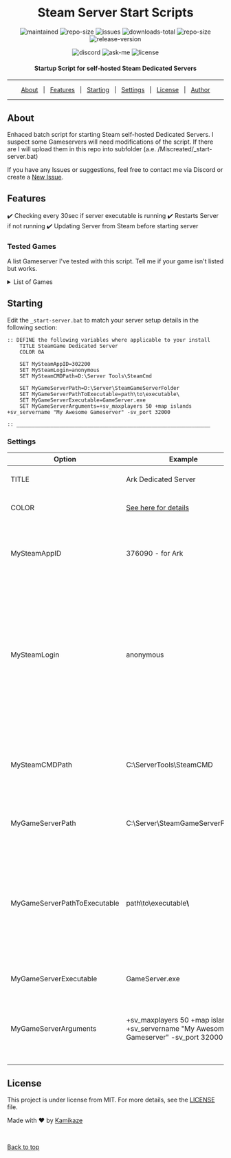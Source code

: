 <h1 align="center" id="top">Steam Server Start Scripts</h1>

<p align="center">
  
  <img alt="maintained" src="https://img.shields.io/badge/Maintained%3F-yes-green.svg"/>
  
  <img alt="repo-size" src="https://img.shields.io/github/last-commit/Kamiikaze/Steam-Server-Start-Scripts"/>
  
  <img alt="issues" src="https://img.shields.io/github/issues/Kamiikaze/Steam-Server-Start-Scripts"/>
  
  <img alt="downloads-total" src="https://img.shields.io/github/downloads/Kamiikaze/Steam-Server-Start-Scripts/total"/>
  
  <img alt="repo-size" src="https://img.shields.io/github/languages/code-size/Kamiikaze/Steam-Server-Start-Scripts"/>

  <img alt="release-version" src="https://img.shields.io/github/v/release/Kamiikaze/Steam-Server-Start-Scripts">

</p>

<p align="center">
  
  <img alt="discord" src="https://img.shields.io/badge/Discord-Kamikaze%230264-blue.svg"/>
  
  <img alt="ask-me" src="https://img.shields.io/badge/Ask%20me-anything-56BEB8.svg"/>

  <img alt="license" src="https://img.shields.io/github/license/Kamiikaze/Steam-Server-Start-Scripts?color=56BEB8">
	
</p>

<!-- Status -->

<h4 align="center"> 
	Startup Script for self-hosted Steam Dedicated Servers
</h4>

<hr>

<p align="center">
  <a href="#about">About</a> &#xa0; | &#xa0; 
  <a href="#features">Features</a> &#xa0; | &#xa0;
  <a href="#starting">Starting</a> &#xa0; | &#xa0;
  <a href="#settings">Settings</a> &#xa0; | &#xa0;
  <a href="#license">License</a> &#xa0; | &#xa0;
  <a href="https://github.com/Kamiikaze" target="_blank">Author</a>
</p>

<hr>


## About ##

Enhaced batch script for starting Steam self-hosted Dedicated Servers. I suspect some Gameservers will need modifications of the script. If there are I will upload them in this repo into subfolder (a.e. /Miscreated/_start-server.bat)

If you have any Issues or suggestions, feel free to contact me via Discord or create a [New Issue](https://github.com/Kamiikaze/Steam-Server-Start-Scripts/issues/new).



## Features ##

:heavy_check_mark: Checking every 30sec if server executable is running
:heavy_check_mark: Restarts Server if not running
:heavy_check_mark: Updating Server from Steam before starting server

### Tested Games
A list Gameserver I've tested with this script. Tell me if your game isn't listed but works.
<details>
<summary>List of Games</summary>

#### List of Games
- Ark: Survival Evolved
- DayZ Standalone
- Miscreated
</details>

## Starting ##

Edit the `_start-server.bat` to match your server setup details in the following section:

```batch
:: DEFINE the following variables where applicable to your install
	TITLE SteamGame Dedicated Server
	COLOR 0A
	
	SET MySteamAppID=302200
	SET MySteamLogin=anonymous
	SET MySteamCMDPath=D:\Server Tools\SteamCmd
	
	SET MyGameServerPath=D:\Server\SteamGameServerFolder
	SET MyGameServerPathToExecutable=path\to\executable\
	SET MyGameServerExecutable=GameServer.exe
	SET MyGameServerArguments=+sv_maxplayers 50 +map islands +sv_servername "My Awesome Gameserver" -sv_port 32000
	
:: _______________________________________________________________
```


### Settings
| Option 	| Example 	| Description 	|
|-	|-	|-	|
| TITLE 	| Ark Dedicated Server 	| Sets the title of the CMD-Window. 	|
| COLOR 	| [See here for details](https://www.robvanderwoude.com/ntcolor.php) 	| Sets the color of the CMD-Window. 	|
| MySteamAppID 	| 376090 - for Ark 	| SteamAppID of the GameServer. Needed to update the Gameserver on restart. 	|
| MySteamLogin 	| anonymous 	| SteamCMD Username: Some Games need a valid useraccount or an useraccount where you own the game. If you have issues downloadig it change it, else use the default 'anonymous'. 	|
| MySteamCMDPath 	| C:\ServerTools\SteamCMD 	| Absolute Path to SteamCMD Folder (not the .exe). To start SteamCMD and the update of the Gameserver. 	|
| MyGameServerPath 	| C:\Server\SteamGameServerFolder 	| Absolute Path to the Gameserver Folder. 	|
| MyGameServerPathToExecutable 	| path\to\executable<b>\\</b> 	| Realtive Path to the Server-Executable. Leave blank if its located in the root folder of the Gameserver. <br><b>Important: Don't forget to add a backslash '\\' at the end of the path!</b> 	|
| MyGameServerExecutable 	| GameServer.exe 	| Name of the Server-Executable. 	|
| MyGameServerArguments 	| +sv_maxplayers 50 +map islands +sv_servername "My Awesome Gameserver" -sv_port 32000 	| Gameserver launch arguments. Differs by game, check the corresponding manual. 	|


## License ##

This project is under license from MIT. For more details, see the [LICENSE](LICENSE.md) file.


Made with :heart: by <a href="https://github.com/Kamiikaze" target="_blank">Kamikaze</a>

&#xa0;

<a href="#top">Back to top</a>
